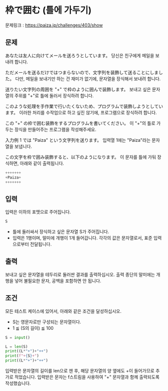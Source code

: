 # 枠で囲む (틀에 가두기)

문제링크 : https://paiza.jp/challenges/403/show

## 문제

あなたは友人に向けてメールを送ろうとしています。
당신은 친구에게 메일을 보내려 합니다.

ただメールを送るだけではつまらないので、文字列を装飾して送ることにしました。
다만, 메일을 보내기만 하는 건 재미가 없기에, 문자열을 장식해서 보내려 합니다.

送りたい文字列の周囲を "+" で枠のように囲んで装飾します。
보내고 싶은 문자열의 주위를 "+"로 틀에 둘러서 장식하려 합니다.


このような処理を手作業で行いたくないため、プログラムで装飾しようとしています。
이러한 처리를 수작업으로 하고 싶진 않기에, 프로그램으로 장식하려 합니다.

この "+" の枠で囲む装飾をするプログラムを書いてください。
이 "+"의 틀로 가두는 장식을 만들어주는 프로그램을 작성해주세요. 


入力例 1 では "Paiza" という文字列を送ります。
입력열 1에는 "Paiza"라는 문자열을 보냅니다.

この文字を枠で囲み装飾すると、以下のようになります。
이 문자를 틀에 가둬 장식하면, 아래와 같이 출력됩니다.

```python
+++++++
+Paiza+
+++++++
```

## 입력

입력은 이하의 포맷으로 주어집니다.

```python
S
```
- 틀에 둘러싸서 장식하고 싶은 문자열 S가 주어집니다.
- 입력은 1행이며, 말미에 개행이 1개 들어갑니다.
각각의 값은 문자열로서, 표준 입력으로부터 전달됩니다.  

## 출력 

보내고 싶은 문자열을 테두리로 둘러싼 결과를 출력하십시오.
출력 종단의 말미에는 개행을 넣어 불필요한 문자, 공백을 포함하면 안 됩니다.

## 조건

모든 테스트 케이스에 있어서, 아래와 같은 조건을 달성하십시오.
- S는 영문자로만 구성되는 문자열이다.
- 1 ≦ (S의 길이) ≦ 100


```python
S = input()

L = len(S)
print((L*"+")+"++")
print(f"+{S}+")
print((L*"+")+"++")
```

입력받은 문자열의 길이를 len으로 잰 후, 해당 문자열의 양 옆에도 +이 들어가므로 추가로 적었습니다.
입력받은 문자는 f스트림을 사용하여 "+" 문자열과 함께 출력되도록 작성했습니다.